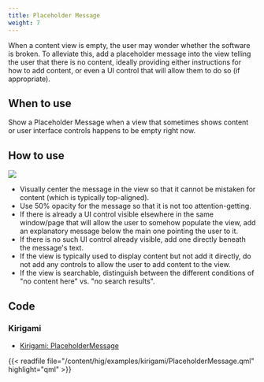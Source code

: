 ```yaml
---
title: Placeholder Message
weight: 7
---
```


When a content view is empty, the user may wonder whether the software is broken.
To alleviate this, add a placeholder message into the view telling the user that
there is no content, ideally providing either instructions for how to add content,
or even a UI control that will allow them to do so (if appropriate).

When to use
-----------

Show a Placeholder Message when a view that sometimes shows content or user
interface controls happens to be empty right now.

How to use
----------

![](/hig/PlaceholderMesageFirewall.png)

-   Visually center the message in the view so that it cannot be mistaken for
    content (which is typically top-aligned).
-   Use 50% opacity for the message so that it is not too attention-getting.
-   If there is already a UI control visible elsewhere in the same window/page
    that will allow the user to somehow populate the view, add an explanatory
    message below the main one pointing the user to it.
-   If there is no such UI control already visible, add one directly beneath the
    message's text.
-   If the view is typically used to display content but not add it directly,
    do not add any controls to allow the user to add content to the view.
-   If the view is searchable, distinguish between the different conditions of
    "no content here" vs. "no search results".

Code
----

### Kirigami

- [Kirigami: PlaceholderMessage](docs:kirigami2;PlaceholderMessage)

{{< readfile file="/content/hig/examples/kirigami/PlaceholderMessage.qml" highlight="qml" >}}
